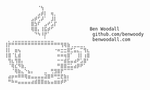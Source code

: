     ⠀⠀⠀⠀⠀⠀⠀⠀⠀⠀⠈⢳⠀⠀⠀⠀⠀⠀⠀⠀⠀⠀⠀⠀⠀⠀
    ⠀⠀⠀⠀⠀⠀⠀⠀⠀⠀⣠⡾⡇⠀⢶⡀⠀⠀⠀⠀⠀⠀⠀⠀⠀⠀
    ⠀⠀⠀⠀⠀⠀⠀⠀⣠⡾⢋⡼⠁⠀⣸⡇⠀⠀⠀⠀⠀⠀⠀⠀⠀⠀
    ⠀⠀⠀⠀⠀⠀⠀⠀⣿⣳⠏⠀⣠⠞⣡⡏⠀⠀⠀⠀⠀⠀⠀⠀⠀⠀
    ⠀⠀⠀⠀⠀⠀⠀⠀⢿⣿⡄⢸⣯⡾⠋⠀⠀⠀⠀⠀⠀⠀⠀⠀⠀⠀Ben Woodall
    ⠀⠀⠀⠀⠀⠀⠀⠀⠀⠙⠳⠸⡟⠁⠀⠀⠀⠀⠀⠀⠀⠀⠀⠀⠀⠀ github.com/benwoody
    ⠀⡀⢀⣀⣀⣀⣀⣀⣀⣀⣀⣀⣁⣀⣀⠀⠀⠀⠀⠀⠀⠀⠀⠀⠀⠀ benwoodall.com
    ⢸⡟⠛⠛⠛⠛⠛⠛⠛⠛⠛⠛⠛⠛⠛⠛⠛⢻⢿⣷⢀⣀⣀⣀⡀⠀
    ⢸⡇⠀⣶⢦⠀⠀⠀⠀⠀⠀⠀⠀⠀⠀⠐⠶⣒⣒⣿⣋⣥⣄⡉⢻⣆
    ⢸⣿⠈⣇⣾⠀⠀⠀⠀⠀⠀⠀⠀⠀⠀⠀⠶⠶⢶⣿⠁⠀⢸⡇⢰⣿
    ⠀⢻⣆⢻⣿⡄⠀⠀⠀⠀⠀⠀⠀⠀⠀⠀⠒⠒⣾⣯⣤⣴⠟⣡⣿⠃
    ⠀⠈⢿⣎⠻⣷⡀⠀⠀⠀⠀⠀⠀⠀⠀⠀⠛⣿⣿⣭⣥⣴⡿⠟⠁⠀
    ⠀⠀⠈⢿⣷⣄⠑⣦⡄⠀⠀⠀⣀⠀⢛⣻⣿⡟⠉⠉⠉⠀⠀⠀⠀⠀
    ⠀⣴⡶⠶⠿⠿⢿⣶⣤⣤⣤⣤⣽⣿⠿⠛⣛⣟⣷⡆⠀⠀⠀⠀⠀⠀
    ⠀⠛⠷⠶⣤⣤⣤⣤⣴⣾⣿⣿⣶⣦⣤⣶⣶⡾⠟⠁⠀⠀⠀⠀⠀⠀
